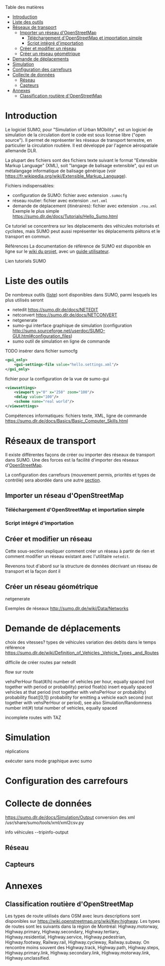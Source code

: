 Table des matières
- [Introduction](#introduction)
- [Liste des outils](#liste-des-outils)
- [Réseaux de transport](#r-seaux-de-transport)
  * [Importer un réseau d'OpenStreetMap](#importer-un-r-seau-d-openstreetmap)
    + [Téléchargement d'OpenStreetMap et importation simple](#t-l-chargement-d-openstreetmap-et-importation-simple)
    + [Script intégré d'importation](#script-int-gr--d-importation)
  * [Créer et modifier un réseau](#cr-er-et-modifier-un-r-seau)
  * [Créer un réseau géométrique](#cr-er-un-r-seau-g-om-trique)
- [Demande de déplacements](#demande-de-d-placements)
- [Simulation](#simulation)
- [Configuration des carrefours](#configuration-des-carrefours)
- [Collecte de données](#collecte-de-donn-es)
  * [Réseau](#r-seau)
  * [Capteurs](#capteurs)
- [Annexes](#annexes)
  * [Classification routière d'OpenStreetMap](#classification-routi-re-d-openstreetmap)

# Introduction
Le logiciel SUMO, pour "Simulation of Urban MObility", est un logiciel de simulation de la circulation dont le code est sous license libre ("open source"). Il permet de représenter les réseaux de transport terrestre, en particulier la circulation routière. Il est développé par l'agence aérospatiale allemande DLR.

La plupart des fichiers sont des fichiers texte suivant le format "Extensible Markup Language" (XML), soit "langage de balisage extensible", qui est un métalangage informatique de balisage générique (voir https://fr.wikipedia.org/wiki/Extensible_Markup_Language).

Fichiers indispensables: 
* configuration de SUMO: fichier avec extension `.sumocfg`
* réseau routier: fichier avec extension `.net.xml`
* demande de déplacement (itinéraires): fichier avec extension `.rou.xml`
Exemple le plus simple https://sumo.dlr.de/docs/Tutorials/Hello_Sumo.html 

Ce tutoriel se concentrera sur les déplacements des véhicules motorisés et cyclistes, mais SUMO peut aussi représenter les déplacements piétons et le transport en commun. 

Références
La documentation de référence de SUMO est disponible en ligne sur le [wiki du projet](https://sumo.dlr.de/docs/), avec un [guide utilisateur](https://sumo.dlr.de/docs/SUMO_User_Documentation.html).  

Lien tutoriels SUMO

# Liste des outils
De nombreux outils ([liste](https://sumo.dlr.de/docs/Sumo_at_a_Glance.html#included_applications)) sont disponibles dans SUMO, parmi lesquels les plus utilisés seront 
* netedit https://sumo.dlr.de/docs/NETEDIT 
* netconvert https://sumo.dlr.de/docs/NETCONVERT 
* netgenerate
* sumo-gui interface graphique de simulation (configuration http://sumo.sourceforge.net/userdoc/SUMO-GUI.html#configuration_files)
* sumo outil de simulation en ligne de commande

TODO 
insérer dans fichier sumocfg

```xml
<gui_only>
    <gui-settings-file value="hello.settings.xml"/>
</gui_only>
```

fichier pour la configuration de la vue de sumo-gui
```xml
<viewsettings>
    <viewport y="0" x="250" zoom="100"/>
    <delay value="100"/>
    <scheme name="real world"/>
</viewsettings>
```

Compétences informatiques: fichiers texte, XML, ligne de commande https://sumo.dlr.de/docs/Basics/Basic_Computer_Skills.html

# Réseaux de transport
Il existe différentes façons de créer ou importer des réseaux de transport dans SUMO. Une des forces est la facilité d'importer des réseaux d'[OpenStreetMap](https://www.openstreetmap.org/). 

La configuration des carrefours (mouvement permis, priorités et types de contrôle) sera abordée dans une autre [section](#configuration-des-carrefours). 
## Importer un réseau d'OpenStreetMap
### Téléchargement d'OpenStreetMap et importation simple

### Script intégré d'importation


## Créer et modifier un réseau
Cette sous-section expliquer comment créer un réseau à partir de rien et comment modifier un réseau existant avec l'utilitaire `netedit`.

Revenons tout d'abord sur la structure de données décrivant un réseau de transport et la façon dont il 

## Créer un réseau géométrique
netgenerate

Exemples de réseaux http://sumo.dlr.de/wiki/Data/Networks

# Demande de déplacements
choix des vitesses? types de véhicules
variation des debits dans le temps
référence https://sumo.dlr.de/wiki/Definition_of_Vehicles,_Vehicle_Types,_and_Routes 

difficile de créer routes par netedit

flow sur route
<flow id="flow_0" type="DEFAULT_VEHTYPE" begin="0.00" end="3600.00" vehsPerHour="360.00">
  <route id="route_0" edges="458694445.389 458694446#0 458694444" color="blue"/>
</flow>

<flow id="flow_0" type="DEFAULT_VEHTYPE" begin="0.00" end="3600.00" probability="0.1">
  <route id="route_0" edges="458694445.389 458694446#0 458694444" color="blue"/>
</flow>

vehsPerHour float(#/h) number of vehicles per hour, equally spaced (not together with period or probability) period float(s) insert equally spaced vehicles at that period (not together with vehsPerHour or probability) probability float([0,1]) probability for emitting a vehicle each second (not together with vehsPerHour or period), see also Simulation/Randomness number int(#) total number of vehicles, equally spaced 

incomplete routes with TAZ


# Simulation
réplications

exécuter sans mode graphique avec sumo

# Configuration des carrefours



# Collecte de données
https://sumo.dlr.de/docs/Simulation/Output 
conversion des xml /usr/share/sumo/tools/xml/xml2csv.py

info véhicules --tripinfo-output

## Réseau

## Capteurs



# Annexes
## Classification routière d'OpenStreetMap
Les types de route utilisés dans OSM avec leurs descriptions sont disponibles sur https://wiki.openstreetmap.org/wiki/Key:highway.
Les types de routes sont les suivants dans la région de Montréal: Highway.motorway, 
Highway.primary, Highway.secondary, Highway.tertiary, Highway.residential, Highway.service, Highway.pedestrian, Highway.footway, Railway.rail, Highway.cycleway, Railway.subway. On rencontre moins souvent des Highway.track, Highway.path, Highway.steps, Highway.primary.link, Highway.secondary.link, Highway.motorway.link, Highway.unclassified. 

